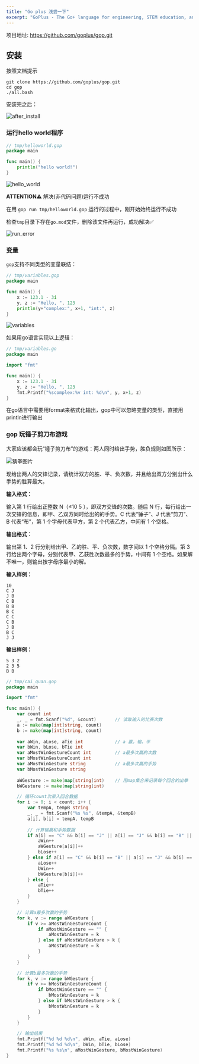```yaml
---
title: "Go plus 浅尝一下"
excerpt: "GoPlus - The Go+ language for engineering, STEM education, and data science."
---
```


项目地址: https://github.com/goplus/gop.git

## 安装

按照文档提示

```shell
git clone https://github.com/goplus/gop.git
cd gop
./all.bash
```

安装完之后：

![after_install](/assets/images/install_go_plus.png)


### 运行hello world程序

```go
// tmp/helloworld.gop
package main

func main() {
	println("hello world!")
}
```

![hello_world](https://img-community.csdnimg.cn/images/5efdcda730a548b1a98ae1ff84a698cf.png "#left")

**ATTENTION⚠️**  解决(非代码问题)运行不成功

在用 `gop run tmp/helloworld.gop` 运行的过程中，刚开始始终运行不成功

检查`tmp`目录下存在`go.mod`文件，删除该文件再运行，成功解决✅

![run_error](https://img-community.csdnimg.cn/images/6518e24f05fd45f4bbd1c52a53b0d773.png "#left")


### 变量

`gop`支持不同类型的变量联结：

```go
// tmp/variables.gop
package main

func main() {
	x := 123.1 - 3i
	y, z := "Hello, ", 123
	println(y+"complex:", x+1, "int:", z)
}
```

![variables](https://img-community.csdnimg.cn/images/a4504ad8d9c74bfa99de0a545aa0fd4e.png "#left")

如果用go语言实现以上逻辑：
```go
// tmp/variables.go
package main

import "fmt"

func main() {
	x := 123.1 - 3i
	y, z := "Hello, ", 123
	fmt.Printf("%scomplex:%v int: %d\n", y, x+1, z)
}
```

在go语言中需要用format来格式化输出，gop中可以忽略变量的类型，直接用println进行输出

### gop 玩锤子剪刀布游戏

大家应该都会玩“锤子剪刀布”的游戏：两人同时给出手势，胜负规则如图所示：

![猜拳图片](/assets/images/caiquan.jpeg)

现给出两人的交锋记录，请统计双方的胜、平、负次数，并且给出双方分别出什么手势的胜算最大。

**输入格式：**

输入第 1 行给出正整数 N（≤10
5
），即双方交锋的次数。随后 N 行，每行给出一次交锋的信息，即甲、乙双方同时给出的的手势。C 代表“锤子”、J 代表“剪刀”、B 代表“布”，第 1 个字母代表甲方，第 2 个代表乙方，中间有 1 个空格。

**输出格式：**

输出第 1、2 行分别给出甲、乙的胜、平、负次数，数字间以 1 个空格分隔。第 3 行给出两个字母，分别代表甲、乙获胜次数最多的手势，中间有 1 个空格。如果解不唯一，则输出按字母序最小的解。

**输入样例：**

    10
    C J
    J B
    C B
    B B
    B C
    C C
    C B
    J B
    B C
    J J

**输出样例：**

    5 3 2
    2 3 5
    B B

```go
// tmp/cai_quan.gop
package main

import "fmt"

func main() {
	var count int
	_, _ = fmt.Scanf("%d", &count)       // 读取输入的比赛次数
	a := make(map[int]string, count)
	b := make(map[int]string, count)
	
	var aWin, aLose, aTie int      		 // a 赢，输，平
	var bWin, bLose, bTie int
	var aMostWinGestureCount int		 // a最多次赢的次数
	var bMostWinGestureCount int
	var aMostWinGesture string		     // a最多次赢的手势
	var bMostWinGesture string
	
	aWGesture := make(map[string]int)    // 用map集合来记录每个回合的出拳
	bWGesture := make(map[string]int)

	// 循环count次录入回合数据
	for i := 0; i < count; i++ {
		var tempA, tempB string
		_, _ = fmt.Scanf("%s %s", &tempA, &tempB) 
		a[i], b[i] = tempA, tempB
		
		// 计算输赢和手势数据
		if a[i] == "C" && b[i] == "J" || a[i] == "J" && b[i] == "B" || a[i] == "B" && b[i] == "C" {
			aWin++
			aWGesture[a[i]]++
			bLose++
		} else if a[i] == "C" && b[i] == "B" || a[i] == "J" && b[i] == "C" || a[i] == "B" && b[i] == "J" {
			aLose++
			bWin++
			bWGesture[b[i]]++
		} else {
			aTie++
			bTie++
		}
	}

	// 计算a最多次赢的手势
	for k, v := range aWGesture {
		if v >= aMostWinGestureCount {
			if aMostWinGesture == "" {
				aMostWinGesture = k
			} else if aMostWinGesture > k {
				aMostWinGesture = k
			}
		}
	}

	// 计算b最多次赢的手势
	for k, v := range bWGesture {
		if v >= bMostWinGestureCount {
			if bMostWinGesture == "" {
				bMostWinGesture = k
			} else if bMostWinGesture > k {
				bMostWinGesture = k
			}
		}
	}

	// 输出结果
	fmt.Printf("%d %d %d\n", aWin, aTie, aLose)
	fmt.Printf("%d %d %d\n", bWin, bTie, bLose)
	fmt.Printf("%s %s\n", aMostWinGesture, bMostWinGesture)
}
```


<!-- [“我的GO+初体验” | 征文活动进行中......](https://bbs.csdn.net/topics/603464006) -->
